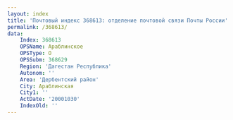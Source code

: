 ```yaml
---
layout: index
title: 'Почтовый индекс 368613: отделение почтовой связи Почты России'
permalink: /368613/
data:
    Index: 368613
    OPSName: Араблинское
    OPSType: О
    OPSSubm: 368629
    Region: 'Дагестан Республика'
    Autonom: ''
    Area: 'Дербентский район'
    City: Араблинская
    City1: ''
    ActDate: '20001030'
    IndexOld: ''
---
```

